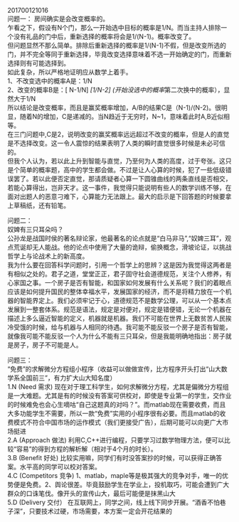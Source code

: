 201700121016  
问题一：
     房间确实是会改变概率的。  
     乍看之下，假设有N个门，那么一开始选中目标的概率是1/N。而当主持人排除一个没有礼品的门中后，重新选择的概率将会是1/(N-1)。概率改变了。  
     但问题显然不那么简单。排除后重新选择的概率是1/(N-1)不假，但是改变所选的门，并不完全等同于重新选择，毕竟改变选择意味着不选一开始确定的门，而重新选择则有可能选择到。  
     如此复杂，所以严格地证明应从数学上着手。  
     1、不改变选中的概率A是：1/N  
     2、改变的概率B是：[ N-1/N] *[1/N-2] (开始没选中的概率*第二次换中的概率），显然大于1/N  
   所以结论是改变概率，而且是赢奖概率增加，A/B的结果C是（N-1)/(N-2)。很明显，随着N的增加，C是递减的。当N趋近于无穷时，N~1，意味着此时A,B近似相等。  
   在三门问题中,C是2，说明改变的赢奖概率远远超过不改变的概率，但是人的直觉是不选择改变。这一令人震惊的结果表明了人类的瞬时直觉很多时候是未必可信的。  
   但我个人认为，若以此上升到智能与直觉，乃至何为人类的高度，过于夸张。这只是个简单的概率题，高中的学生都会做。不过是让人心算的时候，犯了一些低级错误罢了。若以此便否定直觉，那请质疑者心算一下圆锥曲线的两条直线是否相交，若能心算得出，岂非天才。这一事件，我觉得只能说明有些人的数学训练不够，在面对出题人的恶意刁难下，心算能力无法跟上。最大的启示是下回答题的时候要拿上草稿纸，还有铅笔。  
   
问题二：  
     奴婢有三只耳朵吗？  
     公孙龙是战国时侯的著名辩论家，他最著名的论点就是“白马非马”,“奴婢三耳”，观点荒诞却无人能战。他的论点中使用了大量的诡辩，偷换概念，滑坡论证，以挑战哲学上与论战术上的新高度。  
     我为什么要在回答科学问题时，引用一个哲学上的思辨？这是因为我觉得这两者是有相似之处的。君子之道，堂堂正正，君子固守社会道德规范，关注个人修养，有心家国之事。一个房子是否有智能，和国家如何发展有什么关系呢？我们的着眼点应该是如何提升国民的整体幸福水平，发展国家的经济，而不是将精力放在一个机器的智能界定上。我们必须牢记于心，道德规范不是数学公理，可以从一个基本点发展到一整套体系。规范是语法，规定是对便对，规定是错便错，无论一个机器在描述上多么逼近智能的定义，机器就是机器。我们不可能在世界上无数贫苦人民挨冷受饿的时候，给与机器与人相同的待遇。我可能不能反驳一个房子是否有智能，就像我可能不能反驳一个人为什么不能有三只耳朵，但是我能明确地指出：房子就是房子，房子不可能是人。  
       
问题三：  
   “免费”的求解微分方程组小程序（收益可以做做宣传，比方程序开头打出“山大数学系全国前三”，有力扩大山大知名度）  
1.N (Need 需求) 现在对于理工科学生，如何求解微分方程，尤其是偏微分方程组是一大难题。尤其是有的时候没有答案可供校对，即使是专业第一的学生，交作业的时候难免也会心生嘀咕“自己这题真的对吗？”。而matlab现在需要收费，而且大多功能学生不需要，所以一款“免费”实用的小程序很有必要。而且matlab的收费模式不符合中国市场的运作模式（我们更接受广告），后期可能可以向更广大市场挺进  
2.A (Approach 做法) 利用C,C++进行编程，只要学习过数学物理方法，便可以比较“容易”的得到方程的解析解（相对于4个月的时长）。  
3.B (Benefit 好处) 比较实用嘛，同学们有时没答案抄的时候，可以获得正确答案。水平高的同学可以校对答案。  
4.C (Competitors 竞争) 1、matlab，maple等是极其强大的竞争对手，唯一的优势便是免费。2、舆论很差。毕竟鼓励学生在学业上，投机取巧，可能会遭到广大群众的口诛笔伐。像开头的宣传山大，最后可能便是抹黑山大  
5.D (Delivery 交付） 在互联网上，同学之间，线上线下同步开展。“酒香不怕巷子深”，只要技术过硬，市场需要，本方案一定会开花结果的  
